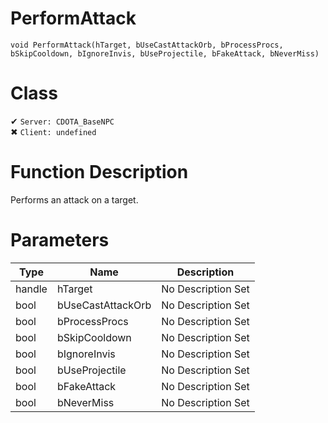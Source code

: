 # PerformAttack
```
void PerformAttack(hTarget, bUseCastAttackOrb, bProcessProcs, bSkipCooldown, bIgnoreInvis, bUseProjectile, bFakeAttack, bNeverMiss)
```
# Class
✔ `Server: CDOTA_BaseNPC`  
✖ `Client: undefined`  

# Function Description
Performs an attack on a target.
# Parameters
Type|Name|Description
--|--|--
handle|hTarget|No Description Set
bool|bUseCastAttackOrb|No Description Set
bool|bProcessProcs|No Description Set
bool|bSkipCooldown|No Description Set
bool|bIgnoreInvis|No Description Set
bool|bUseProjectile|No Description Set
bool|bFakeAttack|No Description Set
bool|bNeverMiss|No Description Set

